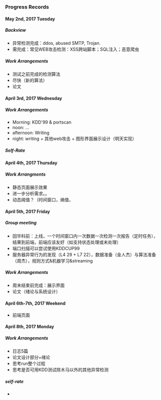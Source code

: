 ### Progress Records

#### May 2nd, 2017 Tuesday

##### Backview

* 异常检测完成：ddos, abused SMTP, Trojan.
* 需完成：常见WEB攻击检测：XSS跨站脚本；SQL注入；恶意爬虫

##### Work Arrangements

* 测试之前完成的检测算法
* 尽快（新的算法）
* 论文

#### April 3rd, 2017 Wednesday 

##### Work Arrangements

* Morning: KDD'99 & portscan
* noon: ...
* afternoon: Writing
* night: writing + 其他web攻击 + 图形界面展示设计（明天实现）

##### Self-Rate



#### April 4th, 2017 Thursday

##### Work Arrangments

* 静态页面展示效果
* 进一步分析需求。。
* 动态阈值？（时间窗口，熵值，

#### April 5th, 2017 Friday

##### Group meeting

* 回华科前：上线，一个时间窗口内一次数据一次检测一次报告（定时任务），结果到前端，前端应该友好（如支持状态处理或未处理）
* 端口扫描可以尝试使用KDDCUP99
* 服务器异常行为的发现（L4 29 + L7 22），数据准备（金人杰）与算法准备（周杰），规则方式&机器学习&streaming

##### Work Arrangements

* 周末结束前完成：展示界面
* 论文（绪论与系统设计）

#### April 6th-7th, 2017 Weekend

* 前端页面

#### April 8th, 2017 Monday

##### Work Arrangements

* 日志5篇
* 论文设计部分+绪论
* 思考run整个过程
* 思考是否可用KDD测试除木马以外的其他异常检测

##### self-rate

* ​